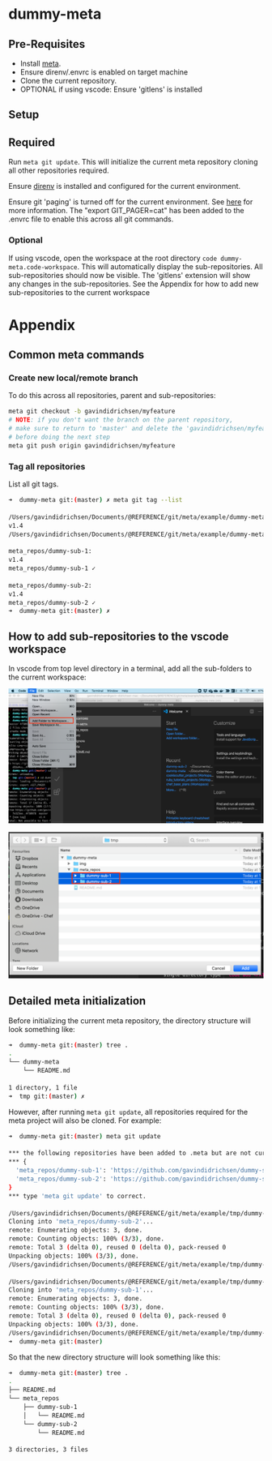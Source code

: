 # dummy-meta

## Pre-Requisites

* Install [meta](https://github.com/mateodelnorte/meta#readme).
* Ensure direnv/.envrc is enabled on target machine
* Clone the current repository.
* OPTIONAL if using vscode: Ensure 'gitlens' is installed

## Setup

## Required

Run ``meta git update``.  This will initialize the current meta repository cloning all other repositories required.

Ensure [direnv](https://direnv.net) is installed and configured for the current environment.

Ensure git 'paging' is turned off for the current environment.  See [here](https://stackoverflow.com/questions/2183900/how-do-i-prevent-git-diff-from-using-a-pager) for more information.  The "export GIT_PAGER=cat" has been added to the .envrc file to enable this across all git commands.

### Optional

If using vscode, open the workspace at the root directory ``code dummy-meta.code-workspace``.  This will automatically display the sub-repositories.  All sub-repositories should now be visible.  The 'gitlens' extension will show any changes in the sub-repositories.  See the Appendix for how to add new sub-repositories to the current workspace

# Appendix

## Common meta commands

### Create new local/remote branch

To do this across all repositories, parent and sub-repositories:

```bash
meta git checkout -b gavindidrichsen/myfeature
# NOTE: if you don't want the branch on the parent repository,
# make sure to return to 'master' and delete the 'gavindidrichsen/myfeature' branch
# before doing the next step
meta git push origin gavindidrichsen/myfeature
```

### Tag all repositories

List all git tags.
```bash
➜  dummy-meta git:(master) ✗ meta git tag --list

/Users/gavindidrichsen/Documents/@REFERENCE/git/meta/example/dummy-meta:
v1.4
/Users/gavindidrichsen/Documents/@REFERENCE/git/meta/example/dummy-meta ✓

meta_repos/dummy-sub-1:
v1.4
meta_repos/dummy-sub-1 ✓

meta_repos/dummy-sub-2:
v1.4
meta_repos/dummy-sub-2 ✓
➜  dummy-meta git:(master) ✗
```

## How to add sub-repositories to the vscode workspace

In vscode from top level directory in a terminal, add all the sub-folders to the current workspace:

![add to workspace](img/add_folder_to_workspace.png)

![adding the folders](img/add_folders.png)

## Detailed meta initialization

Before initializing the current meta repository, the directory structure will look something like:

```bash
➜  dummy-meta git:(master) tree .
.
└── dummy-meta
    └── README.md

1 directory, 1 file
➜  tmp git:(master) ✗
```

However, after running ``meta git update``, all repositories required for the meta project will also be cloned.  For example:

```bash
➜  dummy-meta git:(master) meta git update

*** the following repositories have been added to .meta but are not currently cloned locally:
*** {
  'meta_repos/dummy-sub-1': 'https://github.com/gavindidrichsen/dummy-sub-1.git',
  'meta_repos/dummy-sub-2': 'https://github.com/gavindidrichsen/dummy-sub-2.git'
}
*** type 'meta git update' to correct.

/Users/gavindidrichsen/Documents/@REFERENCE/git/meta/example/tmp/dummy-meta/meta_repos/dummy-sub-2:
Cloning into 'meta_repos/dummy-sub-2'...
remote: Enumerating objects: 3, done.
remote: Counting objects: 100% (3/3), done.
remote: Total 3 (delta 0), reused 0 (delta 0), pack-reused 0
Unpacking objects: 100% (3/3), done.
/Users/gavindidrichsen/Documents/@REFERENCE/git/meta/example/tmp/dummy-meta/meta_repos/dummy-sub-2 ✓

/Users/gavindidrichsen/Documents/@REFERENCE/git/meta/example/tmp/dummy-meta/meta_repos/dummy-sub-1:
Cloning into 'meta_repos/dummy-sub-1'...
remote: Enumerating objects: 3, done.
remote: Counting objects: 100% (3/3), done.
remote: Total 3 (delta 0), reused 0 (delta 0), pack-reused 0
Unpacking objects: 100% (3/3), done.
/Users/gavindidrichsen/Documents/@REFERENCE/git/meta/example/tmp/dummy-meta/meta_repos/dummy-sub-1 ✓
➜  dummy-meta git:(master)
```

So that the new directory structure will look something like this:

```bash
➜  dummy-meta git:(master) tree .
.
├── README.md
└── meta_repos
    ├── dummy-sub-1
    │   └── README.md
    └── dummy-sub-2
        └── README.md

3 directories, 3 files
```

